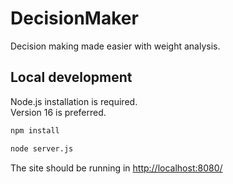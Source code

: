 # DecisionMaker

Decision making made easier with weight analysis.

## Local development

Node.js installation is required.  
Version 16 is preferred.  

```sh
npm install
```

```sh
node server.js
```

The site should be running in <http://localhost:8080/>
